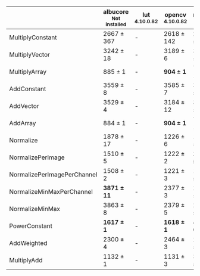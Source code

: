 |                           |albucore<br><small>Not installed</small>|lut<br><small>4.10.0.82</small>|opencv<br><small>4.10.0.82</small>|numpy<br><small>1.24.4</small>|torchvision<br><small>0.18.1+rocm6.0</small>|
|---------------------------|----------------------------------------|-------------------------------|----------------------------------|------------------------------|--------------------------------------------|
|MultiplyConstant           |2667 ± 367                              |-                              |2618 ± 142                        |2670 ± 84                     |**5046 ± 363**                              |
|MultiplyVector             |3242 ± 18                               |-                              |3189 ± 6                          |3273 ± 2                      |**6144 ± 23**                               |
|MultiplyArray              |885 ± 1                                 |-                              |**904 ± 1**                       |771 ± 1                       |843 ± 1                                     |
|AddConstant                |3559 ± 8                                |-                              |3585 ± 7                          |3284 ± 3                      |**6050 ± 19**                               |
|AddVector                  |3529 ± 4                                |-                              |3184 ± 12                         |3266 ± 8                      |**6162 ± 21**                               |
|AddArray                   |884 ± 1                                 |-                              |**904 ± 1**                       |770 ± 1                       |842 ± 1                                     |
|Normalize                  |1878 ± 17                               |-                              |1226 ± 6                          |1767 ± 4                      |**4758 ± 15**                               |
|NormalizePerImage          |1510 ± 5                                |-                              |1222 ± 2                          |**1585 ± 32**                 |763 ± 0                                     |
|NormalizePerImagePerChannel|1508 ± 2                                |-                              |1221 ± 3                          |1508 ± 1                      |**2162 ± 2**                                |
|NormalizeMinMaxPerChannel  |**3871 ± 11**                           |-                              |2377 ± 3                          |2662 ± 3                      |3834 ± 9                                    |
|NormalizeMinMax            |3863 ± 8                                |-                              |2379 ± 5                          |2612 ± 6                      |**4066 ± 14**                               |
|PowerConstant              |**1617 ± 1**                            |-                              |**1618 ± 1**                      |482 ± 0                       |812 ± 0                                     |
|AddWeighted                |2300 ± 4                                |-                              |2464 ± 3                          |2298 ± 4                      |**3151 ± 52**                               |
|MultiplyAdd                |1132 ± 1                                |-                              |1131 ± 3                          |3268 ± 8                      |**4763 ± 26**                               |
